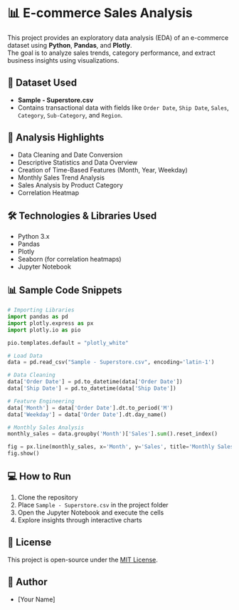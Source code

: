 # 📊 E-commerce Sales Analysis

This project provides an exploratory data analysis (EDA) of an e-commerce dataset using **Python**, **Pandas**, and **Plotly**.  
The goal is to analyze sales trends, category performance, and extract business insights using visualizations.

## 📁 Dataset Used
- **Sample - Superstore.csv**
- Contains transactional data with fields like `Order Date`, `Ship Date`, `Sales`, `Category`, `Sub-Category`, and `Region`.

## 📝 Analysis Highlights
- Data Cleaning and Date Conversion  
- Descriptive Statistics and Data Overview  
- Creation of Time-Based Features (Month, Year, Weekday)  
- Monthly Sales Trend Analysis  
- Sales Analysis by Product Category  
- Correlation Heatmap  

## 🛠️ Technologies & Libraries Used
- Python 3.x  
- Pandas  
- Plotly  
- Seaborn (for correlation heatmaps)  
- Jupyter Notebook  

## 📊 Sample Code Snippets

```python
# Importing Libraries
import pandas as pd
import plotly.express as px
import plotly.io as pio

pio.templates.default = "plotly_white"

# Load Data
data = pd.read_csv("Sample - Superstore.csv", encoding='latin-1')

# Data Cleaning
data['Order Date'] = pd.to_datetime(data['Order Date'])
data['Ship Date'] = pd.to_datetime(data['Ship Date'])

# Feature Engineering
data['Month'] = data['Order Date'].dt.to_period('M')
data['Weekday'] = data['Order Date'].dt.day_name()

# Monthly Sales Analysis
monthly_sales = data.groupby('Month')['Sales'].sum().reset_index()

fig = px.line(monthly_sales, x='Month', y='Sales', title='Monthly Sales Trend')
fig.show()
```

## 💻 How to Run
1. Clone the repository  
2. Place `Sample - Superstore.csv` in the project folder  
3. Open the Jupyter Notebook and execute the cells  
4. Explore insights through interactive charts  

## 📄 License
This project is open-source under the [MIT License](LICENSE).

## 👤 Author
- [Your Name]



